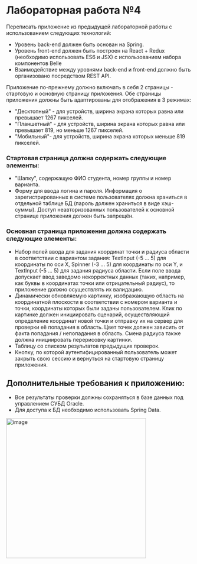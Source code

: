 # Лабораторная работа №4

Переписать приложение из предыдущей лабораторной работы с использованием следующих технологий:

* Уровень back-end должен быть основан на Spring.
* Уровень front-end должен быть построен на React + Redux (необходимо использовать ES6 и JSX) с использованием набора компонентов Belle
* Взаимодействие между уровнями back-end и front-end должно быть организовано посредством REST API.
  
Приложение по-прежнему должно включать в себя 2 страницы - стартовую и основную страницу приложения. Обе страницы приложения должны быть адаптированы для отображения в 3 режимах:

* "Десктопный" - для устройств, ширина экрана которых равна или превышает 1267 пикселей.
* "Планшетный" - для устройств, ширина экрана которых равна или превышает 819, но меньше 1267 пикселей.
* "Мобильный"- для устройств, ширина экрана которых меньше 819 пикселей.
  
### Стартовая страница должна содержать следующие элементы:

* "Шапку", содержащую ФИО студента, номер группы и номер варианта.
* Форму для ввода логина и пароля. Информация о зарегистрированных в системе пользователях должна храниться в отдельной таблице БД (пароль должен храниться в виде хэш-суммы). Доступ неавторизованных пользователей к основной странице приложения должен быть запрещён.

### Основная страница приложения должна содержать следующие элементы:

* Набор полей ввода для задания координат точки и радиуса области в соответствии с вариантом задания: TextInput (-5 ... 5) для координаты по оси X, Spinner (-3 ... 5) для координаты по оси Y, и TextInput (-5 ... 5) для задания радиуса области. Если поле ввода допускает ввод заведомо некорректных данных (таких, например, как буквы в координатах точки или отрицательный радиус), то приложение должно осуществлять их валидацию.
* Динамически обновляемую картинку, изображающую область на координатной плоскости в соответствии с номером варианта и точки, координаты которых были заданы пользователем. Клик по картинке должен инициировать сценарий, осуществляющий определение координат новой точки и отправку их на сервер для проверки её попадания в область. Цвет точек должен зависить от факта попадания / непопадания в область. Смена радиуса также должна инициировать перерисовку картинки.
* Таблицу со списком результатов предыдущих проверок.
* Кнопку, по которой аутентифицированный пользователь может закрыть свою сессию и вернуться на стартовую страницу приложения.
  
## Дополнительные требования к приложению:

* Все результаты проверки должны сохраняться в базе данных под управлением СУБД Oracle.
* Для доступа к БД необходимо использовать Spring Data.

<img width="379" alt="image" src="https://github.com/Arden30/WebLab4/assets/102998182/63d3f859-4616-478f-aa34-a81729147cb7">
